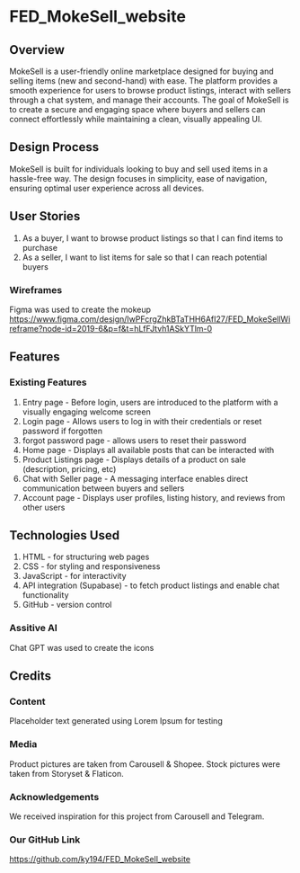 # FED_MokeSell_website

## Overview
MokeSell is a user-friendly online marketplace designed for buying and selling items (new and second-hand) with ease. The platform provides a smooth experience for users to browse product listings, interact with sellers through a chat system, and manage their accounts. The goal of MokeSell is to create a secure and engaging space where buyers and sellers can connect effortlessly while maintaining a clean, visually appealing UI.

## Design Process
MokeSell is built for individuals looking to buy and sell used items in a hassle-free way. The design focuses in simplicity, ease of navigation, ensuring optimal user experience across all devices.

## User Stories
1. As a buyer, I want to browse product listings so that I can find items to purchase
2. As a seller, I want to list items for sale so that I can reach potential buyers

### Wireframes
Figma was used to create the mokeup
https://www.figma.com/design/IwPFcrgZhkBTaTHH6AfI27/FED_MokeSellWireframe?node-id=2019-6&p=f&t=hLfFJtvh1ASkYTlm-0

## Features 
### Existing Features
1. Entry page - Before login, users are introduced to the platform with a visually engaging welcome screen
2. Login page - Allows users to log in with their credentials or reset password if forgotten
3. forgot password page - allows users to reset their password  
4. Home page - Displays all available posts that can be interacted with
5. Product Listings page - Displays details of a product on sale (description, pricing, etc)
6. Chat with Seller page - A messaging interface enables direct communication between buyers and sellers
7. Account page - Displays user profiles, listing history, and reviews from other users 

## Technologies Used
1. HTML - for structuring web pages 
2. CSS - for styling and responsiveness
3. JavaScript - for interactivity 
4. API integration (Supabase) - to fetch product listings and enable chat functionality
5. GitHub - version control  

### Assitive AI 
Chat GPT was used to create the icons 

## Credits 

### Content
Placeholder text generated using Lorem Ipsum for testing

### Media
Product pictures are taken from Carousell & Shopee.
Stock pictures were taken from Storyset & Flaticon.

### Acknowledgements
We received inspiration for this project from Carousell and Telegram.

### Our GitHub Link
https://github.com/ky194/FED_MokeSell_website

